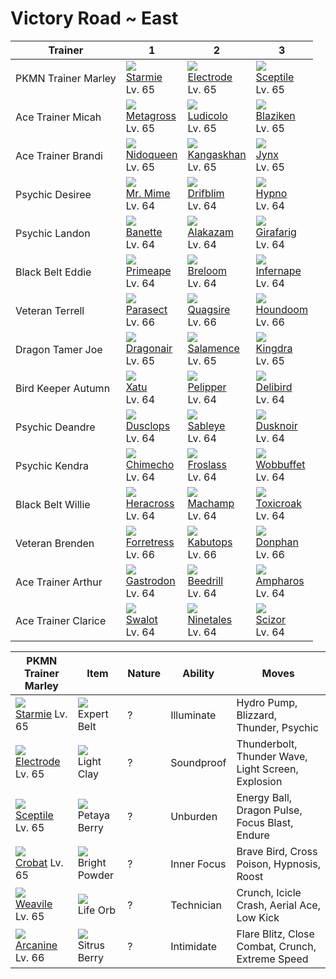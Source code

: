 # Victory Road ~ East

Trainer             | 1                                    | 2                                    | 3                                    
---                 | ---                                  | ---                                  | ---                                  
PKMN Trainer Marley | ![][121]<br> [Starmie]<br> Lv. 65    | ![][101]<br> [Electrode]<br> Lv. 65  | ![][254]<br> [Sceptile]<br> Lv. 65   | ![][169]<br> [Crobat]<br> Lv. 65     | ![][461]<br> [Weavile]<br> Lv. 65    | ![][059]<br> [Arcanine]<br> Lv. 66   
Ace Trainer Micah   | ![][376]<br> [Metagross]<br> Lv. 65  | ![][272]<br> [Ludicolo]<br> Lv. 65   | ![][257]<br> [Blaziken]<br> Lv. 65   
Ace Trainer Brandi  | ![][031]<br> [Nidoqueen]<br> Lv. 65  | ![][115]<br> [Kangaskhan]<br> Lv. 65 | ![][124]<br> [Jynx]<br> Lv. 65       
Psychic Desiree     | ![][122]<br> [Mr. Mime]<br> Lv. 64   | ![][426]<br> [Drifblim]<br> Lv. 64   | ![][097]<br> [Hypno]<br> Lv. 64      
Psychic Landon      | ![][354]<br> [Banette]<br> Lv. 64    | ![][065]<br> [Alakazam]<br> Lv. 64   | ![][203]<br> [Girafarig]<br> Lv. 64  
Black Belt Eddie    | ![][057]<br> [Primeape]<br> Lv. 64   | ![][286]<br> [Breloom]<br> Lv. 64    | ![][392]<br> [Infernape]<br> Lv. 64  
Veteran Terrell     | ![][047]<br> [Parasect]<br> Lv. 66   | ![][195]<br> [Quagsire]<br> Lv. 66   | ![][229]<br> [Houndoom]<br> Lv. 66   
Dragon Tamer Joe    | ![][148]<br> [Dragonair]<br> Lv. 65  | ![][373]<br> [Salamence]<br> Lv. 65  | ![][230]<br> [Kingdra]<br> Lv. 65    
Bird Keeper Autumn  | ![][178]<br> [Xatu]<br> Lv. 64       | ![][279]<br> [Pelipper]<br> Lv. 64   | ![][225]<br> [Delibird]<br> Lv. 64   
Psychic Deandre     | ![][356]<br> [Dusclops]<br> Lv. 64   | ![][302]<br> [Sableye]<br> Lv. 64    | ![][477]<br> [Dusknoir]<br> Lv. 64   
Psychic Kendra      | ![][358]<br> [Chimecho]<br> Lv. 64   | ![][478]<br> [Froslass]<br> Lv. 64   | ![][202]<br> [Wobbuffet]<br> Lv. 64  
Black Belt Willie   | ![][214]<br> [Heracross]<br> Lv. 64  | ![][068]<br> [Machamp]<br> Lv. 64    | ![][454]<br> [Toxicroak]<br> Lv. 64  
Veteran Brenden     | ![][205]<br> [Forretress]<br> Lv. 66 | ![][141]<br> [Kabutops]<br> Lv. 66   | ![][232]<br> [Donphan]<br> Lv. 66    
Ace Trainer Arthur  | ![][423]<br> [Gastrodon]<br> Lv. 64  | ![][015]<br> [Beedrill]<br> Lv. 64   | ![][181]<br> [Ampharos]<br> Lv. 64   
Ace Trainer Clarice | ![][317]<br> [Swalot]<br> Lv. 64     | ![][038]<br> [Ninetales]<br> Lv. 64  | ![][212]<br> [Scizor]<br> Lv. 64     

PKMN Trainer Marley  | Item         | Nature  | Ability       | Moves
---                  | ---          | ---     | ---           | ---
![][121]<br> [Starmie] Lv. 65         | ![][expert-belt]<br> Expert Belt        | ?        | Illuminate          | Hydro Pump, Blizzard, Thunder, Psychic
![][101]<br> [Electrode] Lv. 65       | ![][light-clay]<br> Light Clay          | ?        | Soundproof          | Thunderbolt, Thunder Wave, Light Screen, Explosion
![][254]<br> [Sceptile] Lv. 65        | ![][petaya-berry]<br> Petaya Berry      | ?        | Unburden            | Energy Ball, Dragon Pulse, Focus Blast, Endure
![][169]<br> [Crobat] Lv. 65          | ![][bright-powder]<br> Bright Powder    | ?        | Inner Focus         | Brave Bird, Cross Poison, Hypnosis, Roost
![][461]<br> [Weavile] Lv. 65         | ![][life-orb]<br> Life Orb              | ?        | Technician          | Crunch, Icicle Crash, Aerial Ace, Low Kick
![][059]<br> [Arcanine] Lv. 66        | ![][sitrus-berry]<br> Sitrus Berry      | ?        | Intimidate          | Flare Blitz, Close Combat, Crunch, Extreme Speed


[Beedrill]: /pokemon_changes/015/
[Nidoqueen]: /pokemon_changes/031/
[Ninetales]: /pokemon_changes/038/
[Parasect]: /pokemon_changes/047/
[Primeape]: /pokemon_changes/057/
[Arcanine]: /pokemon_changes/059/
[Alakazam]: /pokemon_changes/065/
[Machamp]: /pokemon_changes/068/
[Hypno]: /pokemon_changes/097/
[Electrode]: /pokemon_changes/101/
[Kangaskhan]: /pokemon_changes/115/
[Starmie]: /pokemon_changes/121/
[Mr. Mime]: /pokemon_changes/122/
[Jynx]: /pokemon_changes/124/
[Kabutops]: /pokemon_changes/141/
[Dragonair]: /pokemon_changes/148/
[Crobat]: /pokemon_changes/169/
[Xatu]: /pokemon_changes/178/
[Ampharos]: /pokemon_changes/181/
[Quagsire]: /pokemon_changes/195/
[Wobbuffet]: /pokemon_changes/202/
[Girafarig]: /pokemon_changes/203/
[Forretress]: /pokemon_changes/205/
[Scizor]: /pokemon_changes/212/
[Heracross]: /pokemon_changes/214/
[Delibird]: /pokemon_changes/225/
[Houndoom]: /pokemon_changes/229/
[Kingdra]: /pokemon_changes/230/
[Donphan]: /pokemon_changes/232/
[Sceptile]: /pokemon_changes/254/
[Blaziken]: /pokemon_changes/257/
[Ludicolo]: /pokemon_changes/272/
[Pelipper]: /pokemon_changes/279/
[Breloom]: /pokemon_changes/286/
[Sableye]: /pokemon_changes/302/
[Swalot]: /pokemon_changes/317/
[Banette]: /pokemon_changes/354/
[Dusclops]: /pokemon_changes/356/
[Chimecho]: /pokemon_changes/358/
[Salamence]: /pokemon_changes/373/
[Metagross]: /pokemon_changes/376/
[Infernape]: /pokemon_changes/392/
[Gastrodon]: /pokemon_changes/423/
[Drifblim]: /pokemon_changes/426/
[Toxicroak]: /pokemon_changes/454/
[Weavile]: /pokemon_changes/461/
[Dusknoir]: /pokemon_changes/477/
[Froslass]: /pokemon_changes/478/
[bright-powder]: /img/items/bright-powder.png
[expert-belt]: /img/items/expert-belt.png
[life-orb]: /img/items/life-orb.png
[light-clay]: /img/items/light-clay.png
[petaya-berry]: /img/items/petaya-berry.png
[sitrus-berry]: /img/items/sitrus-berry.png
[015]: /img/pokemon/015.png
[031]: /img/pokemon/031.png
[038]: /img/pokemon/038.png
[047]: /img/pokemon/047.png
[057]: /img/pokemon/057.png
[059]: /img/pokemon/059.png
[065]: /img/pokemon/065.png
[068]: /img/pokemon/068.png
[097]: /img/pokemon/097.png
[101]: /img/pokemon/101.png
[115]: /img/pokemon/115.png
[121]: /img/pokemon/121.png
[122]: /img/pokemon/122.png
[124]: /img/pokemon/124.png
[141]: /img/pokemon/141.png
[148]: /img/pokemon/148.png
[169]: /img/pokemon/169.png
[178]: /img/pokemon/178.png
[181]: /img/pokemon/181.png
[195]: /img/pokemon/195.png
[202]: /img/pokemon/202.png
[203]: /img/pokemon/203.png
[205]: /img/pokemon/205.png
[212]: /img/pokemon/212.png
[214]: /img/pokemon/214.png
[225]: /img/pokemon/225.png
[229]: /img/pokemon/229.png
[230]: /img/pokemon/230.png
[232]: /img/pokemon/232.png
[254]: /img/pokemon/254.png
[257]: /img/pokemon/257.png
[272]: /img/pokemon/272.png
[279]: /img/pokemon/279.png
[286]: /img/pokemon/286.png
[302]: /img/pokemon/302.png
[317]: /img/pokemon/317.png
[354]: /img/pokemon/354.png
[356]: /img/pokemon/356.png
[358]: /img/pokemon/358.png
[373]: /img/pokemon/373.png
[376]: /img/pokemon/376.png
[392]: /img/pokemon/392.png
[423]: /img/pokemon/423.png
[426]: /img/pokemon/426.png
[454]: /img/pokemon/454.png
[461]: /img/pokemon/461.png
[477]: /img/pokemon/477.png
[478]: /img/pokemon/478.png

